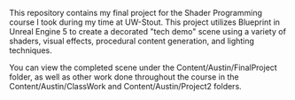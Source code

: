 This repository contains my final project for the Shader Programming course I took during my time at UW-Stout. This project utilizes Blueprint in Unreal Engine 5 to create a decorated "tech demo" scene using a variety of shaders, visual effects, procedural content generation, and lighting techniques.

You can view the completed scene under the Content/Austin/FinalProject folder, as well as other work done throughout the course in the Content/Austin/ClassWork and Content/Austin/Project2 folders.
